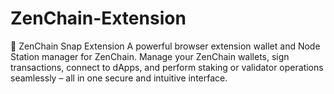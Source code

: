 # ZenChain-Extension
🚀 ZenChain Snap Extension  A powerful browser extension wallet and Node Station manager for ZenChain. Manage your ZenChain wallets, sign transactions, connect to dApps, and perform staking or validator operations seamlessly – all in one secure and intuitive interface.
